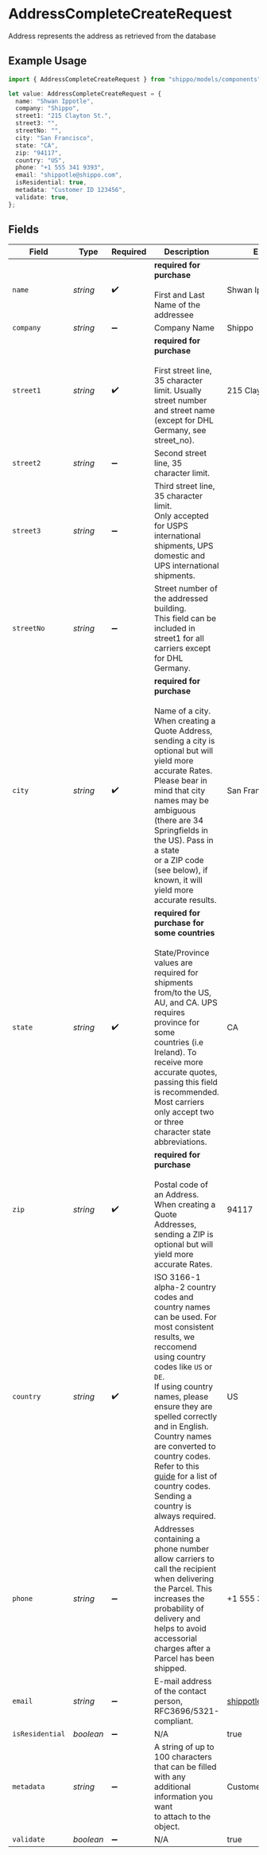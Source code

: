 # AddressCompleteCreateRequest

Address represents the address as retrieved from the database

## Example Usage

```typescript
import { AddressCompleteCreateRequest } from "shippo/models/components";

let value: AddressCompleteCreateRequest = {
  name: "Shwan Ippotle",
  company: "Shippo",
  street1: "215 Clayton St.",
  street3: "",
  streetNo: "",
  city: "San Francisco",
  state: "CA",
  zip: "94117",
  country: "US",
  phone: "+1 555 341 9393",
  email: "shippotle@shippo.com",
  isResidential: true,
  metadata: "Customer ID 123456",
  validate: true,
};
```

## Fields

| Field                                                                                                                                                                                                                                                                                                                                                                                                                                                                                   | Type                                                                                                                                                                                                                                                                                                                                                                                                                                                                                    | Required                                                                                                                                                                                                                                                                                                                                                                                                                                                                                | Description                                                                                                                                                                                                                                                                                                                                                                                                                                                                             | Example                                                                                                                                                                                                                                                                                                                                                                                                                                                                                 |
| --------------------------------------------------------------------------------------------------------------------------------------------------------------------------------------------------------------------------------------------------------------------------------------------------------------------------------------------------------------------------------------------------------------------------------------------------------------------------------------- | --------------------------------------------------------------------------------------------------------------------------------------------------------------------------------------------------------------------------------------------------------------------------------------------------------------------------------------------------------------------------------------------------------------------------------------------------------------------------------------- | --------------------------------------------------------------------------------------------------------------------------------------------------------------------------------------------------------------------------------------------------------------------------------------------------------------------------------------------------------------------------------------------------------------------------------------------------------------------------------------- | --------------------------------------------------------------------------------------------------------------------------------------------------------------------------------------------------------------------------------------------------------------------------------------------------------------------------------------------------------------------------------------------------------------------------------------------------------------------------------------- | --------------------------------------------------------------------------------------------------------------------------------------------------------------------------------------------------------------------------------------------------------------------------------------------------------------------------------------------------------------------------------------------------------------------------------------------------------------------------------------- |
| `name`                                                                                                                                                                                                                                                                                                                                                                                                                                                                                  | *string*                                                                                                                                                                                                                                                                                                                                                                                                                                                                                | :heavy_check_mark:                                                                                                                                                                                                                                                                                                                                                                                                                                                                      | **required for purchase**<br><br/>First and Last Name of the addressee                                                                                                                                                                                                                                                                                                                                                                                                                  | Shwan Ippotle                                                                                                                                                                                                                                                                                                                                                                                                                                                                           |
| `company`                                                                                                                                                                                                                                                                                                                                                                                                                                                                               | *string*                                                                                                                                                                                                                                                                                                                                                                                                                                                                                | :heavy_minus_sign:                                                                                                                                                                                                                                                                                                                                                                                                                                                                      | Company Name                                                                                                                                                                                                                                                                                                                                                                                                                                                                            | Shippo                                                                                                                                                                                                                                                                                                                                                                                                                                                                                  |
| `street1`                                                                                                                                                                                                                                                                                                                                                                                                                                                                               | *string*                                                                                                                                                                                                                                                                                                                                                                                                                                                                                | :heavy_check_mark:                                                                                                                                                                                                                                                                                                                                                                                                                                                                      | **required for purchase**<br><br/>First street line, 35 character limit. Usually street number and street name (except for DHL Germany, see street_no).                                                                                                                                                                                                                                                                                                                                 | 215 Clayton St.                                                                                                                                                                                                                                                                                                                                                                                                                                                                         |
| `street2`                                                                                                                                                                                                                                                                                                                                                                                                                                                                               | *string*                                                                                                                                                                                                                                                                                                                                                                                                                                                                                | :heavy_minus_sign:                                                                                                                                                                                                                                                                                                                                                                                                                                                                      | Second street line, 35 character limit.                                                                                                                                                                                                                                                                                                                                                                                                                                                 |                                                                                                                                                                                                                                                                                                                                                                                                                                                                                         |
| `street3`                                                                                                                                                                                                                                                                                                                                                                                                                                                                               | *string*                                                                                                                                                                                                                                                                                                                                                                                                                                                                                | :heavy_minus_sign:                                                                                                                                                                                                                                                                                                                                                                                                                                                                      | Third street line, 35 character limit. <br/>Only accepted for USPS international shipments, UPS domestic and UPS international shipments.                                                                                                                                                                                                                                                                                                                                               |                                                                                                                                                                                                                                                                                                                                                                                                                                                                                         |
| `streetNo`                                                                                                                                                                                                                                                                                                                                                                                                                                                                              | *string*                                                                                                                                                                                                                                                                                                                                                                                                                                                                                | :heavy_minus_sign:                                                                                                                                                                                                                                                                                                                                                                                                                                                                      | Street number of the addressed building. <br/>This field can be included in street1 for all carriers except for DHL Germany.                                                                                                                                                                                                                                                                                                                                                            |                                                                                                                                                                                                                                                                                                                                                                                                                                                                                         |
| `city`                                                                                                                                                                                                                                                                                                                                                                                                                                                                                  | *string*                                                                                                                                                                                                                                                                                                                                                                                                                                                                                | :heavy_check_mark:                                                                                                                                                                                                                                                                                                                                                                                                                                                                      | **required for purchase**<br><br/>Name of a city. When creating a Quote Address, sending a city is optional but will yield more accurate Rates. <br/>Please bear in mind that city names may be ambiguous (there are 34 Springfields in the US). Pass in a state <br/>or a ZIP code (see below), if known, it will yield more accurate results.                                                                                                                                         | San Francisco                                                                                                                                                                                                                                                                                                                                                                                                                                                                           |
| `state`                                                                                                                                                                                                                                                                                                                                                                                                                                                                                 | *string*                                                                                                                                                                                                                                                                                                                                                                                                                                                                                | :heavy_check_mark:                                                                                                                                                                                                                                                                                                                                                                                                                                                                      | **required for purchase for some countries**<br><br/>State/Province values are required for shipments from/to the US, AU, and CA. UPS requires province for some <br/>countries (i.e Ireland). To receive more accurate quotes, passing this field is recommended. Most carriers <br/>only accept two or three character state abbreviations.                                                                                                                                           | CA                                                                                                                                                                                                                                                                                                                                                                                                                                                                                      |
| `zip`                                                                                                                                                                                                                                                                                                                                                                                                                                                                                   | *string*                                                                                                                                                                                                                                                                                                                                                                                                                                                                                | :heavy_check_mark:                                                                                                                                                                                                                                                                                                                                                                                                                                                                      | **required for purchase**<br><br/>Postal code of an Address. When creating a Quote Addresses, sending a ZIP is optional but will yield more <br/>accurate Rates.                                                                                                                                                                                                                                                                                                                        | 94117                                                                                                                                                                                                                                                                                                                                                                                                                                                                                   |
| `country`                                                                                                                                                                                                                                                                                                                                                                                                                                                                               | *string*                                                                                                                                                                                                                                                                                                                                                                                                                                                                                | :heavy_check_mark:                                                                                                                                                                                                                                                                                                                                                                                                                                                                      | ISO 3166-1 alpha-2 country codes and country names can be used. For most consistent results, we reccomend using country codes like `US` or `DE`.<br/>If using country names, please ensure they are spelled correctly and in English. Country names are converted to country codes.<br/>Refer to this <a href="https://en.wikipedia.org/wiki/ISO_3166-1_alpha-2#Officially_assigned_code_elements" target="_blank">guide</a> for a list of country codes.<br/>Sending a country is always required. | US                                                                                                                                                                                                                                                                                                                                                                                                                                                                                      |
| `phone`                                                                                                                                                                                                                                                                                                                                                                                                                                                                                 | *string*                                                                                                                                                                                                                                                                                                                                                                                                                                                                                | :heavy_minus_sign:                                                                                                                                                                                                                                                                                                                                                                                                                                                                      | Addresses containing a phone number allow carriers to call the recipient when delivering the Parcel. This <br/>increases the probability of delivery and helps to avoid accessorial charges after a Parcel has been shipped.                                                                                                                                                                                                                                                            | +1 555 341 9393                                                                                                                                                                                                                                                                                                                                                                                                                                                                         |
| `email`                                                                                                                                                                                                                                                                                                                                                                                                                                                                                 | *string*                                                                                                                                                                                                                                                                                                                                                                                                                                                                                | :heavy_minus_sign:                                                                                                                                                                                                                                                                                                                                                                                                                                                                      | E-mail address of the contact person, RFC3696/5321-compliant.                                                                                                                                                                                                                                                                                                                                                                                                                           | shippotle@shippo.com                                                                                                                                                                                                                                                                                                                                                                                                                                                                    |
| `isResidential`                                                                                                                                                                                                                                                                                                                                                                                                                                                                         | *boolean*                                                                                                                                                                                                                                                                                                                                                                                                                                                                               | :heavy_minus_sign:                                                                                                                                                                                                                                                                                                                                                                                                                                                                      | N/A                                                                                                                                                                                                                                                                                                                                                                                                                                                                                     | true                                                                                                                                                                                                                                                                                                                                                                                                                                                                                    |
| `metadata`                                                                                                                                                                                                                                                                                                                                                                                                                                                                              | *string*                                                                                                                                                                                                                                                                                                                                                                                                                                                                                | :heavy_minus_sign:                                                                                                                                                                                                                                                                                                                                                                                                                                                                      | A string of up to 100 characters that can be filled with any additional information you want <br/>to attach to the object.                                                                                                                                                                                                                                                                                                                                                              | Customer ID 123456                                                                                                                                                                                                                                                                                                                                                                                                                                                                      |
| `validate`                                                                                                                                                                                                                                                                                                                                                                                                                                                                              | *boolean*                                                                                                                                                                                                                                                                                                                                                                                                                                                                               | :heavy_minus_sign:                                                                                                                                                                                                                                                                                                                                                                                                                                                                      | N/A                                                                                                                                                                                                                                                                                                                                                                                                                                                                                     | true                                                                                                                                                                                                                                                                                                                                                                                                                                                                                    |